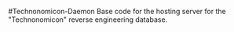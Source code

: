 #Technonomicon-Daemon
Base code for the hosting server for the "Technonomicon" reverse engineering database.
